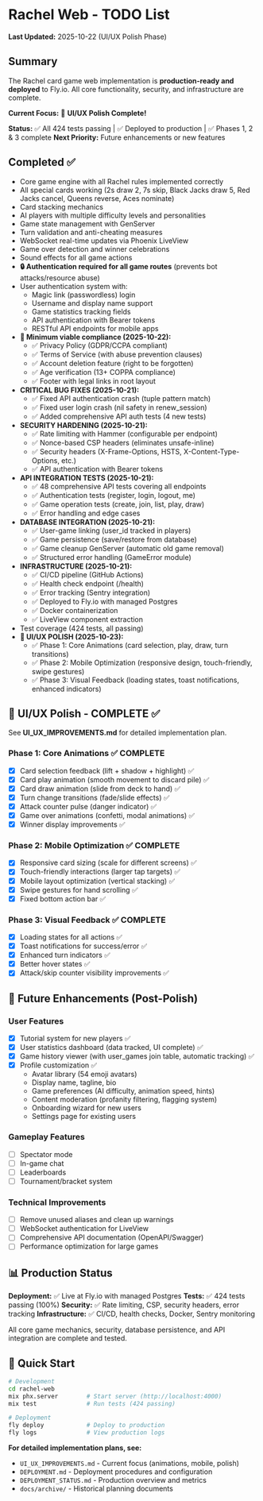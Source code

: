 # Rachel Web - TODO List

**Last Updated:** 2025-10-22 (UI/UX Polish Phase)

## Summary
The Rachel card game web implementation is **production-ready and deployed** to Fly.io. All core functionality, security, and infrastructure are complete.

**Current Focus:** 🎉 **UI/UX Polish Complete!**

**Status:** ✅ All 424 tests passing | ✅ Deployed to production | ✅ Phases 1, 2 & 3 complete
**Next Priority:** Future enhancements or new features

## Completed ✅
- Core game engine with all Rachel rules implemented correctly
- All special cards working (2s draw 2, 7s skip, Black Jacks draw 5, Red Jacks cancel, Queens reverse, Aces nominate)
- Card stacking mechanics
- AI players with multiple difficulty levels and personalities
- Game state management with GenServer
- Turn validation and anti-cheating measures
- WebSocket real-time updates via Phoenix LiveView
- Game over detection and winner celebrations
- Sound effects for all game actions
- **🔒 Authentication required for all game routes** (prevents bot attacks/resource abuse)
- User authentication system with:
  - Magic link (passwordless) login
  - Username and display name support
  - Game statistics tracking fields
  - API authentication with Bearer tokens
  - RESTful API endpoints for mobile apps
- **📜 Minimum viable compliance (2025-10-22):**
  - ✅ Privacy Policy (GDPR/CCPA compliant)
  - ✅ Terms of Service (with abuse prevention clauses)
  - ✅ Account deletion feature (right to be forgotten)
  - ✅ Age verification (13+ COPPA compliance)
  - ✅ Footer with legal links in root layout
- **CRITICAL BUG FIXES (2025-10-21):**
  - ✅ Fixed API authentication crash (tuple pattern match)
  - ✅ Fixed user login crash (nil safety in renew_session)
  - ✅ Added comprehensive API auth tests (4 new tests)
- **SECURITY HARDENING (2025-10-21):**
  - ✅ Rate limiting with Hammer (configurable per endpoint)
  - ✅ Nonce-based CSP headers (eliminates unsafe-inline)
  - ✅ Security headers (X-Frame-Options, HSTS, X-Content-Type-Options, etc.)
  - ✅ API authentication with Bearer tokens
- **API INTEGRATION TESTS (2025-10-21):**
  - ✅ 48 comprehensive API tests covering all endpoints
  - ✅ Authentication tests (register, login, logout, me)
  - ✅ Game operation tests (create, join, list, play, draw)
  - ✅ Error handling and edge cases
- **DATABASE INTEGRATION (2025-10-21):**
  - ✅ User-game linking (user_id tracked in players)
  - ✅ Game persistence (save/restore from database)
  - ✅ Game cleanup GenServer (automatic old game removal)
  - ✅ Structured error handling (GameError module)
- **INFRASTRUCTURE (2025-10-21):**
  - ✅ CI/CD pipeline (GitHub Actions)
  - ✅ Health check endpoint (/health)
  - ✅ Error tracking (Sentry integration)
  - ✅ Deployed to Fly.io with managed Postgres
  - ✅ Docker containerization
  - ✅ LiveView component extraction
- Test coverage (424 tests, all passing)
- **🎨 UI/UX POLISH (2025-10-23):**
  - ✅ Phase 1: Core Animations (card selection, play, draw, turn transitions)
  - ✅ Phase 2: Mobile Optimization (responsive design, touch-friendly, swipe gestures)
  - ✅ Phase 3: Visual Feedback (loading states, toast notifications, enhanced indicators)

## 🎨 UI/UX Polish - COMPLETE ✅

See **UI_UX_IMPROVEMENTS.md** for detailed implementation plan.

### Phase 1: Core Animations ✅ COMPLETE
- [x] Card selection feedback (lift + shadow + highlight) ✅
- [x] Card play animation (smooth movement to discard pile) ✅
- [x] Card draw animation (slide from deck to hand) ✅
- [x] Turn change transitions (fade/slide effects) ✅
- [x] Attack counter pulse (danger indicator) ✅
- [x] Game over animations (confetti, modal animations) ✅
- [x] Winner display improvements ✅

### Phase 2: Mobile Optimization ✅ COMPLETE
- [x] Responsive card sizing (scale for different screens) ✅
- [x] Touch-friendly interactions (larger tap targets) ✅
- [x] Mobile layout optimization (vertical stacking) ✅
- [x] Swipe gestures for hand scrolling ✅
- [x] Fixed bottom action bar ✅

### Phase 3: Visual Feedback ✅ COMPLETE
- [x] Loading states for all actions ✅
- [x] Toast notifications for success/error ✅
- [x] Enhanced turn indicators ✅
- [x] Better hover states ✅
- [x] Attack/skip counter visibility improvements ✅

## 🎯 Future Enhancements (Post-Polish)

### User Features
- [x] Tutorial system for new players ✅
- [x] User statistics dashboard (data tracked, UI complete) ✅
- [x] Game history viewer (with user_games join table, automatic tracking) ✅
- [x] Profile customization ✅
  - Avatar library (54 emoji avatars)
  - Display name, tagline, bio
  - Game preferences (AI difficulty, animation speed, hints)
  - Content moderation (profanity filtering, flagging system)
  - Onboarding wizard for new users
  - Settings page for existing users

### Gameplay Features
- [ ] Spectator mode
- [ ] In-game chat
- [ ] Leaderboards
- [ ] Tournament/bracket system

### Technical Improvements
- [ ] Remove unused aliases and clean up warnings
- [ ] WebSocket authentication for LiveView
- [ ] Comprehensive API documentation (OpenAPI/Swagger)
- [ ] Performance optimization for large games

## 📊 Production Status

**Deployment:** ✅ Live at Fly.io with managed Postgres
**Tests:** ✅ 424 tests passing (100%)
**Security:** ✅ Rate limiting, CSP, security headers, error tracking
**Infrastructure:** ✅ CI/CD, health checks, Docker, Sentry monitoring

All core game mechanics, security, database persistence, and API integration are complete and tested.

## 🚀 Quick Start

```bash
# Development
cd rachel-web
mix phx.server        # Start server (http://localhost:4000)
mix test              # Run tests (424 passing)

# Deployment
fly deploy            # Deploy to production
fly logs              # View production logs
```

**For detailed implementation plans, see:**
- `UI_UX_IMPROVEMENTS.md` - Current focus (animations, mobile, polish)
- `DEPLOYMENT.md` - Deployment procedures and configuration
- `DEPLOYMENT_STATUS.md` - Production overview and metrics
- `docs/archive/` - Historical planning documents